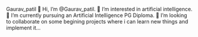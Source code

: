Gaurav_patil
👋 Hi, I’m @Gaurav_patil.
👀 I’m interested in artificial intelligence.
🌱 I’m currently pursuing an Artificial Intelligence PG Diploma.
💞️ I’m looking to collaborate on some begining projects where i can learn new things and implement it...
